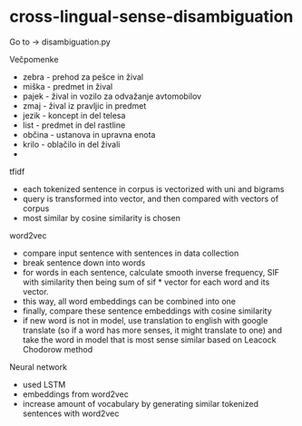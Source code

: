 # cross-lingual-sense-disambiguation

Go to -> disambiguation.py

Večpomenke
  - zebra - prehod za pešce in žival
  - miška - predmet in žival
  - pajek - žival in vozilo za odvažanje avtomobilov
  - zmaj - žival iz pravljic in predmet
  - jezik - koncept in del telesa
  - list - predmet in del rastline
  - občina - ustanova in upravna enota
  - krilo - oblačilo in del živali
  - 
tfidf
- each tokenized sentence in corpus is vectorized with uni and bigrams
- query is transformed into vector, and then compared with vectors of corpus
- most similar by cosine similarity is chosen

word2vec
- compare input sentence with sentences in data collection
- break sentence down into words
- for words in each sentence, calculate smooth inverse frequency, SIF with 
similarity then being sum of sif * vector for each word and its vector. 
- this way, all word embeddings can be combined into one
- finally, compare these sentence embeddings with cosine similarity
- if new word is not in model, use translation to english with google translate
(so if a word has more senses, it might translate to one) and take the word in model
that is most sense similar based on Leacock Chodorow method

Neural network
- used LSTM 
- embeddings from word2vec 
- increase amount of vocabulary by generating similar tokenized sentences with word2vec


